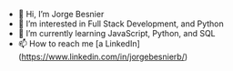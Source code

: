 - 👋 Hi, I’m Jorge Besnier
- 👀 I’m interested in Full Stack Development, and Python
- 🌱 I’m currently learning JavaScript, Python, and SQL
- 📫 How to reach me [a LinkedIn] (https://www.linkedin.com/in/jorgebesnierb/)

<!---
JorgeBesnierB/JorgeBesnierB is a ✨ special ✨ repository because its `README.md` (this file) appears on your GitHub profile.
You can click the Preview link to take a look at your changes.
--->
